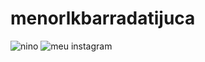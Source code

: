 # menorlkbarradatijuca
![nino](https://i1.sndcdn.com/artworks-pzg92magMqpWyofK-3gPINA-t500x500.jpg "Nino")
![meu instagram](https://www.instagram.com/araujowx_.w7/#)

